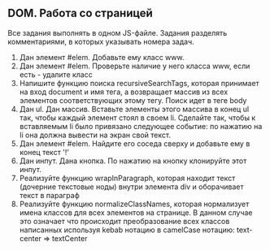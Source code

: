 ## DOM. Работа со страницей

Все задания выполнять в одном JS-файле. Задания разделять комментариями, в которых указывать номера задач.

1. Дан элемент #elem. Добавьте ему класс www.
2. Дан элемент #elem. Проверьте наличие у него класса www, если есть - удалите класс
3. Напишите функцию поиска recursiveSearchTags, которая принимает на вход document и имя тега, а возвращает массив из всех элементов соответствующих этому тегу. Поиск идет в теге body
4. Дан ul. Дан массив. Вставьте элементы этого массива в конец ul так, чтобы каждый элемент стоял в своем li. Сделайте так, чтобы к вставляемым li было привязано следующее событие: по нажатию на li она должна вывести на экран свой текст.
5. Дан элемент #elem. Найдите его соседа сверху и добавьте ему в конец текст '!'
6. Дан инпут. Дана кнопка. По нажатию на кнопку клонируйте этот инпут.
7. Реализуйте функцию wrapInParagraph, которая находит текст (дочерние текстовые ноды) внутри элемента div и оборачивает текст в параграф
8. Реализуйте функцию normalizeClassNames, которая нормализует имена классов для всех элементов на странице. В данном случае это означает что происходит преобразование всех классов написанных используя kebab нотацию в camelCase нотацию: text-center => textCenter
